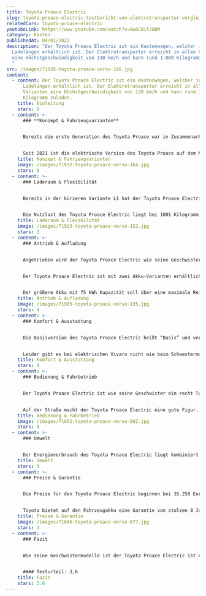 ```yaml
---
title: Toyota Proace Electric
slug: toyota-proace-electric-testbericht-von-elektrotransporter-vergleich
relatedCars: toyota-proace-electric
youtubeLink: https://www.youtube.com/watch?v=8w6CNitJ0BM
category: Kasten
publishedAt: 04/01/2022
description: "Der Toyota Proace Electric ist ein Kastenwagen, welcher in zwei
  Ladelängen erhältlich ist. Der Elektrotransporter erreicht in allen Varianten
  eine Höchstgeschwindigkeit von 130 km/h und kann rund 1.000 Kilogramm zuladen.
  "
src: /images/71935-toyota-proace-verso-166.jpg
content:
  - content: Der Toyota Proace Electric ist ein Kastenwagen, welcher in zwei
      Ladelängen erhältlich ist. Der Elektrotransporter erreicht in allen
      Varianten eine Höchstgeschwindigkeit von 130 km/h und kann rund 1.000
      Kilogramm zuladen.
    title: Einleitung
    stars: 0
  - content: >-
      ### **Konzept & Fahrzeugvarianten**


      Bereits die erste Generation des Toyota Proace war in Zusammenarbeit mit Fiat, Citroen und Peugeot entstanden. Und auch die seit 2016 erhältliche zweite Generation ist eine gemeinsames Projekt, weshalb der Toyota Proace drei Geschwister hat: den Opel Vivaro, den Peugeot Expert und den Citroen Jumpy.


      Seit 2021 ist die elektrische Version des Toyota Proace auf dem Markt. Der Kastenwagen ist elektrisch in zwei Längen erhältlich: 4,95 Meter sowie 5,30 Meter. Außerdem hat der Kunde die Wahl zwischen zwei Akkus mit 50 kWh bzw. 75 kWh Kapazität, welche natürlich unterschiedliche Reichweiten ermöglichen. Der Toyota Proace ist auch als Kombi („Verso“) erhältlich, mit Sitzen und Fenstern im Fond. Hier soll es aber um die Kastenwagen-Version gehen.
    title: Konzept & Fahrzeugvarianten
    image: /images/71932-toyota-proace-verso-164.jpg
    stars: 0
  - content: >-
      ### Laderaum & Flexibilität


      Bereits in der kürzeren Variante L1 hat der Toyota Proace Electric ein Ladevolumen von rund 5.800 Liter. Der Stauraum kann über zwei geteilte, seitlich schwenkende Hecktüren oder eine nach oben schwingende Heckklappe beladen werden. Außerdem ist eine seitliche Schiebetür serienmäßig vorhanden. Der Laderaum hat hier eine Länge von rund 2,51 Meter, die Breite liegt bei maximal 1,63 Meter und die Ladung kann bis zu 1,40 Meter hoch geladen werden. Bei der größeren Versionen ändert sich vor allem die Länge des Laderaums: als L2 liegt diese bei 3,67 Meter. Dadurch entsteht ein Ladevolumen von mehr als 8.000 Liter.


      Die Nutzlast des Toyota Proace Electric liegt bei 1001 Kilogramm, optional kann diese auf rund 1.200 Kilogramm erhöht werden. Die Anhängelast ist bei allen Modellen gleich: 1.000 Kilogramm für gebremste, 750 Kilogramm für ungebremste Anhänger.
    title: Laderaum & Flexibilität
    image: /images/71923-toyota-proace-verso-152.jpg
    stars: 3
  - content: >-
      ### Antrieb & Aufladung


      Angetrieben wird der Toyota Proace Electric wie seine Geschwister von einem 100 kW Elektromotor, der ein Drehmoment von 260 Nm bereitstellt und den Elektrotransporter in ungefähr 12 Sekunden von 0 auf 100 km/h bringt. Wie meist bei Elektrofahrzeugen erfolgt die Kraftübertragung stufenlos. Die Höchstgeschwindigkeit beträgt bei allen Versionen bei 130 km/h.


      Der Toyota Proace Electric ist mit zwei Akku-Varianten erhältlich: Der 50 kWh-Akku ermöglicht maximale Reichweiten um die 230 Kilometer. Für eine 11 kW Wechselstrom-Wallbox gibt Toyota die volle Aufladungszeit mit 4 Stunden und 45 Minuten an. Außerdem ist eine Schnellladefunktion für eine 100 kW Gleichstrom-Wallbox verfügbar, welche die Ladung von 0 auf 80% in gerade einmal 32 Minuten erledigen soll.


      Der größere Akku mit 75 kWh Kapazität soll über eine maximale Reichweite von rund 330 Kilometer liegen ermöglichen, was sehr beachtlich ist für ein Fahrzeug dieser Größe. Allerdings dürften solche Strecken nur ohne Zuladung und mit wenig Steigung zu schaffen sein. Die Ladezeiten liegen hier bei rund 7 Stunden für die Wallbox und rund 48 Minuten für die 80-prozentige Schnellaufladung.
    title: Antrieb & Aufladung
    image: /images/71905-toyota-proace-verso-135.jpg
    stars: 4
  - content: >-
      ### Komfort & Ausstattung


      Die Basisversion des Toyota Proace Electric heißt “Basis” und verfügt bereits serienmäßig über ABS, einen Doppel-Airbag, eine praktische Berganfahrhilfe sowie eine Zentralverriegelung. Für rund 1.500 Euro mehr bekommt man die Ausstattungslinie “Comfort”, welche zusätzlich über zusätzliche Komfortausstattung verfügt. Weitere Ausstattungsvarianten sind nicht verfügbar.


      Leider gibt es bei elektrischen Vivaro nicht wie beim Schwestermodell Citroen Jumpy eine speziell für Baustellen ausgerüstete Variante mit erhöhter Bodenfreiheit und einem Motorschutz sowie einer erhöhten Nutzlast von rund 1.150 Kilogramm. Allerdings sind gegen Aufpreis Optionen wie Bodenplatte aus Holz im Laderaum und eine Trennwand erhältlich.
    title: Komfort & Ausstattung
    stars: 4
  - content: >-
      ### Bedienung & Fahrbetrieb


      Der Toyota Proace Electric ist wie seine Geschwister ein recht luxuriöser Kastenwagen, dessen Fahrerkabine sehr komfortabel und hochwertig ist. Die Anzeigen sind fast alle digital und auch sonst mutet das Armaturenbrett sehr modern an. Der Transporter wirkt dadurch weniger wie ein robuster Handwerker-Kastenwagen und mehr wie ein komfortabler Kleinbus. Etwas gewöhnungsbedürftig ist der Fahrmodus-Schalter, der nur mit einem Finger bedient werden kann, wodurch die Auswahl etwas hakelig ist.


      Auf der Straße macht der Toyota Proace Electric eine gute Figur. Die 260 Nm brauchen für ihre Entfaltung nicht wie beim Verbrennermotor einen konkreten Drehzahlbereich, sondern sind direkt vorhanden. Dadurch beschleunigt der Elektrotransporter mehr als ordentlich und ist dank 100 kW Leistung auch auf Landstraßen flott unterwegs. Und auch die Autobahn ist kein Hindernis, allerdings ist das Fahrzeug bei 100 km/h abgeriegelt.
    title: Bedienung & Fahrbetrieb
    image: /images/71852-toyota-proace-verso-082.jpg
    stars: 0
  - content: >-
      ### Umwelt


      Der Energieverbrauch des Toyota Proace Electric liegt kombiniert laut Toyota bei 25,1 kWh auf 100 km. Bei angenommenen 30 Cent pro Kilowattstunde kosten 100 km Fahrstrecke also rund 7,50 €. Ein zusätzliches Solarmodul für mehr Reichweite wird nicht angeboten.
    title: Umwelt
    stars: 3
  - content: >-
      ### Preise & Garantie


      Die Preise für den Toyota Proace Electric beginnen bei 35.250 Euro netto für den L1 Basis mit 50 kWh-Akku und Basisausstattung. Als „Comfort“ kostet der Proace etwas mehr als 1.000 Euro netto mehr. Die Langversion L2 ist nur als Variante „Comfort“ ab rund 37.400 Euro netto erhältlich. Alle Batterien sind im Preis enthalten und müssen nicht dazu gemietet werden.


      Toyota bietet auf den Fahrzeugakku eine Garantie von stolzen 8 Jahren bzw. 160.000 Kilometer . Für das Fahrzeug gelten wie üblich bei Toyota eine Herstellergarantie von 3 Jahren bzw. 100.000 Kilometer
    title: Preise & Garantie
    image: /images/71846-toyota-proace-verso-077.jpg
    stars: 3
  - content: >-
      ### Fazit


      Wie seine Geschwistermodelle ist der Toyota Proace Electric ist ein recht hochwertiger Kastenwagen, welcher zudem mit einer recht hohen Reichweite punktet. Auch die Akku-Garantie ist sehr bemerkenswert. Der Laderaum ist sehr geräumig und einfach beladbar und es gibt viele praktische Ausstattungsdetails, wodurch der eJumpy speziell für Lieferanten und HandProacewerker sehr interessant sein dürfte. Allerdings ist das Fahrzeug nicht gerade günstig. Die -Modelle kosten 8.000 bis 10.000 Euro netto mehr als das vergleichbare Verbrenner-Modell. Dadurch könnte das Fahrzeug für einige Interessenten schlich nicht erschwinglich sein.


      #### Testurteil: 3,6
    title: Fazit
    stars: 3.6
---
```


